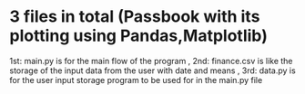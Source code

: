 # 3 files in total (Passbook with its plotting using Pandas,Matplotlib)

1st: main.py is for the main flow of the program ,
2nd: finance.csv is like the storage of the input data from the user with date and means , 
3rd: data.py is for the user input storage program to be used for in the main.py file 

